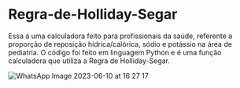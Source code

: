 # Regra-de-Holliday-Segar
Essa á uma calculadora feito para profissionais da saúde, referente a proporção de reposição hídrica/calórica, sódio e potássio na área de pediatria. 
O código foi feito em linguagem Python e é uma função calculadora que utiliza a Regra de Holliday-Segar.

![WhatsApp Image 2023-06-10 at 16 27 17](https://github.com/raonigs/Regra-de-Holliday-Segar/assets/98754863/f4b71fd6-dac2-4d1c-922a-5d1a3df4d208)
